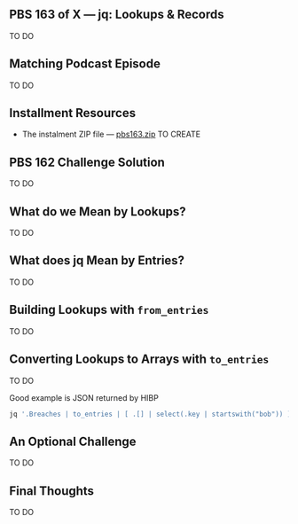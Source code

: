 ## PBS 163 of X — jq: Lookups & Records

TO DO

## Matching Podcast Episode

TO DO

## Installment Resources

* The instalment ZIP file — [pbs163.zip](https://github.com/bartificer/programming-by-stealth/raw/master/instalmentZips/pbs163.zip) TO CREATE

## PBS 162 Challenge Solution

TO DO

## What do we Mean by Lookups?

TO DO

## What does jq Mean by Entries?

TO DO

## Building Lookups with `from_entries`

TO DO 

## Converting Lookups to Arrays with `to_entries` 

TO DO

Good example is JSON returned by HIBP

```sh
jq '.Breaches | to_entries | [ .[] | select(.key | startswith("bob")) ] | from_entries' hibp.json
```

## An Optional Challenge

TO DO

## Final Thoughts

TO DO
